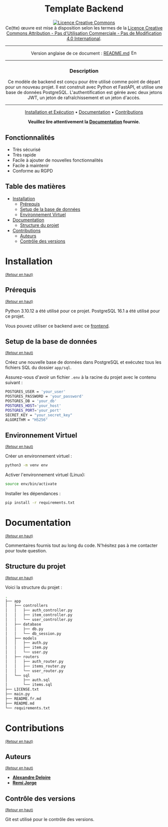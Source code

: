 <div align="center">

# Template Backend

<a rel="license" href="http://creativecommons.org/licenses/by-nc-nd/4.0/"><img alt="Licence Creative Commons" style="border-width:0" src="https://i.creativecommons.org/l/by-nc-nd/4.0/88x31.png" /></a><br />Ce(tte) œuvre est mise à disposition selon les termes de la <a rel="license" href="http://creativecommons.org/licenses/by-nc-nd/4.0/">Licence Creative Commons Attribution - Pas d&#39;Utilisation Commerciale - Pas de Modification 4.0 International</a>.

---

Version anglaise de ce document : [README.md](README.md)
<a href="README.md"><img src="https://upload.wikimedia.org/wikipedia/commons/thumb/8/83/Flag_of_the_United_Kingdom_%283-5%29.svg/1280px-Flag_of_the_United_Kingdom_%283-5%29.svg.png" width="20" height="15" alt="English version"></a>

---

### **Description**

Ce modèle de backend est conçu pour être utilisé comme point de départ pour un nouveau projet. Il est construit avec Python et FastAPI, et utilise une base de données PostgreSQL. L'authentification est gérée avec deux jetons JWT, un jeton de rafraîchissement et un jeton d'accès.

---

[Installation et Exécution](#installation) •
[Documentation](#documentation) •
[Contributions](#contributions)

**Veuillez lire attentivement la [Documentation](Documentation.pdf) fournie.**
</div>


## Fonctionnalités

- Très sécurisé
- Très rapide
- Facile à ajouter de nouvelles fonctionnalités
- Facile à maintenir
- Conforme au RGPD


## Table des matières

- [Installation](#installation)
  - [Prérequis](#prérequis)
  - [Setup de la base de données](#setup-de-la-base-de-données)
  - [Environnement Virtuel](#environnement-virtuel)
- [Documentation](#documentation)
  - [Structure du projet](#structure-du-projet)
- [Contributions](#contributions)
  - [Auteurs](#auteurs)
  - [Contrôle des versions](#contrôle-des-versions)

# Installation
<sup>[(Retour en haut)](#table-des-matières)</sup>

## Prérequis
<sup>[(Retour en haut)](#table-des-matières)</sup>

Python 3.10.12 a été utilisé pour ce projet.
PostgreSQL 16.1 a été utilisé pour ce projet.

Vous pouvez utiliser ce backend avec ce [frontend](https://github.com/alexdeloire/frontend-template).

## Setup de la base de données
<sup>[(Retour en haut)](#table-des-matières)</sup>

Créez une nouvelle base de données dans PostgreSQL et exécutez tous les fichiers SQL du dossier `app/sql`.

Assurez-vous d'avoir un fichier `.env` à la racine du projet avec le contenu suivant :

```bash
POSTGRES_USER = 'your_user'
POSTGRES_PASSWORD = 'your_password'
POSTGRES_DB = 'your_db'
POSTGRES_HOST='your_host'
POSTGRES_PORT='your_port'
SECRET_KEY = "your_secret_key"
ALGORITHM = "HS256"
```

## Environnement Virtuel
<sup>[(Retour en haut)](#table-des-matières)</sup>

Créer un environnement virtuel :

```bash
python3 -m venv env
```

Activer l'environnement virtuel (Linux):

```bash
source env/bin/activate
```

Installer les dépendances :

```bash
pip install -r requirements.txt
```

# Documentation
<sup>[(Retour en haut)](#table-des-matières)</sup>

Commentaires fournis tout au long du code. N'hésitez pas à me contacter pour toute question.

## Structure du projet
<sup>[(Retour en haut)](#table-des-matières)</sup>

Voici la structure du projet :

```bash
.
├── app
│   ├── controllers
│   │   ├── auth_controller.py
│   │   ├── item_controller.py
│   │   └── user_controller.py
│   ├── database
│   │   ├── db.py
│   │   └── db_session.py
│   ├── models
│   │   ├── auth.py
│   │   ├── item.py
│   │   └── user.py
│   ├── routers
│   │   ├── auth_router.py
│   │   ├── items_router.py
│   │   └── user_router.py
│   └── sql
│       ├── auth.sql
│       └── items.sql
├── LICENSE.txt
├── main.py
├── README.fr.md
├── README.md
└── requirements.txt
```

# Contributions
<sup>[(Retour en haut)](#table-des-matières)</sup>

## Auteurs
<sup>[(Retour en haut)](#table-des-matières)</sup>

- [**Alexandre Deloire**](https://github.com/alexdeloire)
- [**Remi Jorge**](https://github.com/RemiJorge)

## Contrôle des versions
<sup>[(Retour en haut)](#table-des-matières)</sup>

Git est utilisé pour le contrôle des versions.
